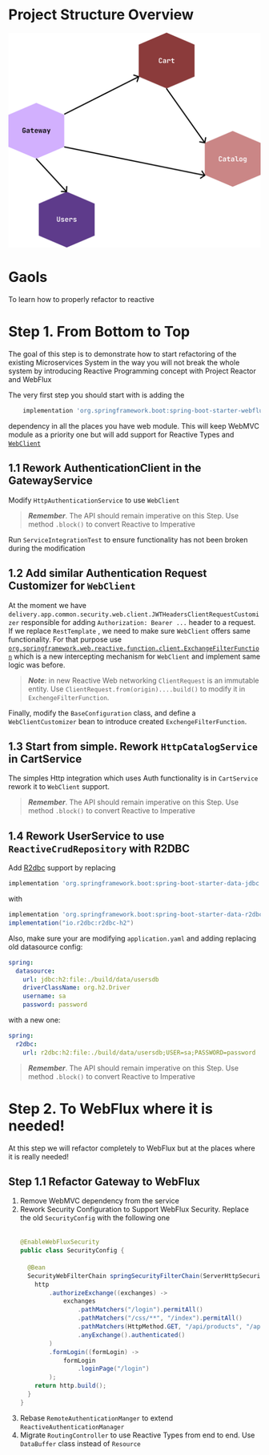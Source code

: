# Project Structure Overview

![Application Architecture](./system.png)

# Gaols

To learn how to properly refactor to reactive

# Step 1. From Bottom to Top

The goal of this step is to demonstrate how to start refactoring of the existing Microservices
System in the way you will not break the whole system by introducing Reactive Programming concept
with Project Reactor and WebFlux

The very first step you should start with is adding the

```groovy
    implementation 'org.springframework.boot:spring-boot-starter-webflux'
```

dependency in all the places you have web module. This will keep WebMVC module as a priority one but
will add support for Reactive Types
and [`WebClient`](https://docs.spring.io/spring-framework/docs/current/reference/html/web-reactive.html#webflux-client)

## 1.1 Rework AuthenticationClient in the GatewayService

Modify `HttpAuthenticationService` to use `WebClient`

> ***Remember***. The API should remain imperative on this Step.
> Use method `.block()` to convert Reactive to Imperative

Run `ServiceIntegrationTest` to ensure functionality has not been broken during the modification

## 1.2 Add similar Authentication Request Customizer for `WebClient`

At the moment we have `delivery.app.common.security.web.client.JWTHeadersClientRequestCustomizer`
responsible for adding `Authorization: Bearer ...` header to a request. If we replace `RestTemplate`
, we need to make sure `WebClient` offers same functionality. For that purpose
use [`org.springframework.web.reactive.function.client.ExchangeFilterFunction`](https://docs.spring.io/spring-framework/docs/current/reference/html/web-reactive.html#webflux-client-filter)
which is a new intercepting mechanism for `WebClient` and implement same logic was before.

> ***Note***: in new Reactive Web networking `ClientRequest` is an immutable entity.
> Use `ClientRequest.from(origin)....build()` to modify it in `ExchengeFilterFunction`.


Finally, modify the `BaseConfiguration` class, and define a `WebClientCustomizer` bean to introduce
created `ExchengeFilterFunction`.

## 1.3 Start from simple. Rework `HttpCatalogService` in CartService

The simples Http integration which uses Auth functionality is in `CartService` rework it
to `WebClient` support.

> ***Remember***. The API should remain imperative on this Step.
> Use method `.block()` to convert Reactive to Imperative

## 1.4 Rework UserService to use `ReactiveCrudRepository` with R2DBC

Add [R2dbc](https://docs.spring.io/spring-framework/docs/current/reference/html/data-access.html#r2dbc)
support by replacing

```groovy
implementation 'org.springframework.boot:spring-boot-starter-data-jdbc'
```

with

```groovy
implementation 'org.springframework.boot:spring-boot-starter-data-r2dbc'
implementation("io.r2dbc:r2dbc-h2")
```

Also, make sure your are modifying `application.yaml` and adding replacing old datasource config:

```yaml
spring:
  datasource:
    url: jdbc:h2:file:./build/data/usersdb
    driverClassName: org.h2.Driver
    username: sa
    password: password
```

with a new one:

```yaml
spring:
  r2dbc:
    url: r2dbc:h2:file:./build/data/usersdb;USER=sa;PASSWORD=password
```

> ***Remember***. The API should remain imperative on this Step.
> Use method `.block()` to convert Reactive to Imperative

# Step 2. To WebFlux where it is needed!

At this step we will refactor completely to WebFlux but at the places where it is really needed!

## Step 1.1 Refactor Gateway to WebFlux

1. Remove WebMVC dependency from the service
2. Rework Security Configuration to Support WebFlux Security. Replace the old `SecurityConfig` with
   the following one
    ```java
    
    @EnableWebFluxSecurity
    public class SecurityConfig {
    
      @Bean
      SecurityWebFilterChain springSecurityFilterChain(ServerHttpSecurity http) {
        http
            .authorizeExchange((exchanges) ->
                exchanges
                    .pathMatchers("/login").permitAll()
                    .pathMatchers("/css/**", "/index").permitAll()
                    .pathMatchers(HttpMethod.GET, "/api/products", "/api/products/*").permitAll()
                    .anyExchange().authenticated()
            )
            .formLogin((formLogin) ->
                formLogin
                    .loginPage("/login")
            );
        return http.build();
      }
    }
    ```
3. Rebase `RemoteAuthenticationManger` to extend `ReactiveAuthenticationManager`
4. Migrate `RoutingController` to use Reactive Types from end to end. Use `DataBuffer` class instead
   of `Resource`




     